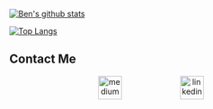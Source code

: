 [![Ben's github stats](https://github-readme-stats.vercel.app/api?username=Ben-893&hide=stars,issues,contribs&show_icons=true&theme=buefy)](https://github.com/Ben-893/github-readme-stats)

[![Top Langs](https://github-readme-stats.vercel.app/api/top-langs/?username=Ben-893&theme=buefy)](https://github.com/Ben-893/github-readme-stats)

## Contact Me

<p align="center">

<a href="mailto:ben.smith.gordon@gmail.com">
<img src="https://cdn2.iconfinder.com/data/icons/social-icons-circular-color/512/gmail-128.png" alt="medium" hspace="50" height="42" width="42"></a>

<a href="https://www.linkedin.com/in/benjamin-luke-smith-gordon-2a4686167/">
<img src="https://cdn4.iconfinder.com/data/icons/colorful-guache-social-media-logos-1/159/social-media_linkedin-512.png" alt="linkedin" hspace="50" height="42" width="42"></a>

</p>


<!--
**Ben-893/Ben-893** is a ✨ _special_ ✨ repository because its `README.md` (this file) appears on your GitHub profile.

Here are some ideas to get you started:

- 🔭 I’m currently working on ...
- 🌱 I’m currently learning ...
- 👯 I’m looking to collaborate on ...
- 🤔 I’m looking for help with ...
- 💬 Ask me about ...
- 📫 How to reach me: ...
- 😄 Pronouns: ...
- ⚡ Fun fact: ...
-->
